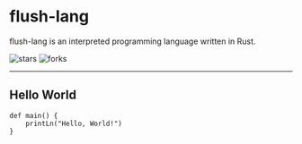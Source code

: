 # flush-lang

flush-lang is an interpreted programming language written in Rust.

![stars](https://img.shields.io/github/stars/flush-lang/flush?style=for-the-badge)
![forks](https://img.shields.io/github/forks/flush-lang/flush?color=FBA400&style=for-the-badge)

---

## Hello World

```
def main() {
    printLn("Hello, World!")
}
```
